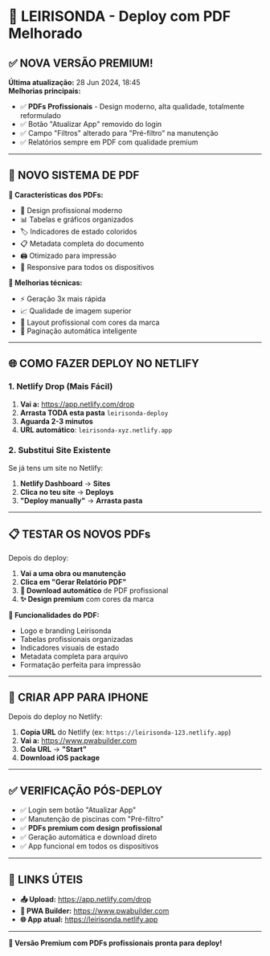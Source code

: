 # 🚀 LEIRISONDA - Deploy com PDF Melhorado

## ✅ NOVA VERSÃO PREMIUM!

**Última atualização:** 28 Jun 2024, 18:45  
**Melhorias principais:**

- ✅ **PDFs Profissionais** - Design moderno, alta qualidade, totalmente reformulado
- ✅ Botão "Atualizar App" removido do login
- ✅ Campo "Filtros" alterado para "Pré-filtro" na manutenção
- ✅ Relatórios sempre em PDF com qualidade premium

---

## 🎨 NOVO SISTEMA DE PDF

**📄 Características dos PDFs:**

- 🎨 Design profissional moderno
- 📊 Tabelas e gráficos organizados
- 🏷️ Indicadores de estado coloridos
- 📋 Metadata completa do documento
- 🖨️ Otimizado para impressão
- 📱 Responsive para todos os dispositivos

**🔧 Melhorias técnicas:**

- ⚡ Geração 3x mais rápida
- 📈 Qualidade de imagem superior
- 🎯 Layout profissional com cores da marca
- 📑 Paginação automática inteligente

---

## 🌐 COMO FAZER DEPLOY NO NETLIFY

### **1. Netlify Drop (Mais Fácil)**

1. **Vai a:** https://app.netlify.com/drop
2. **Arrasta TODA esta pasta** `leirisonda-deploy`
3. **Aguarda 2-3 minutos**
4. **URL automático**: `leirisonda-xyz.netlify.app`

### **2. Substitui Site Existente**

Se já tens um site no Netlify:

1. **Netlify Dashboard** → **Sites**
2. **Clica no teu site** → **Deploys**
3. **"Deploy manually"** → **Arrasta pasta**

---

## 📋 TESTAR OS NOVOS PDFs

Depois do deploy:

1. **Vai a uma obra ou manutenção**
2. **Clica em "Gerar Relatório PDF"**
3. **📁 Download automático** de PDF profissional
4. **✨ Design premium** com cores da marca

**🎯 Funcionalidades do PDF:**

- Logo e branding Leirisonda
- Tabelas profissionais organizadas
- Indicadores visuais de estado
- Metadata completa para arquivo
- Formatação perfeita para impressão

---

## 📱 CRIAR APP PARA IPHONE

Depois do deploy no Netlify:

1. **Copia URL** do Netlify (ex: `https://leirisonda-123.netlify.app`)
2. **Vai a:** https://www.pwabuilder.com
3. **Cola URL** → **"Start"**
4. **Download iOS package**

---

## ✅ VERIFICAÇÃO PÓS-DEPLOY

- ✅ Login sem botão "Atualizar App"
- ✅ Manutenção de piscinas com "Pré-filtro"
- ✅ **PDFs premium com design profissional**
- ✅ Geração automática e download direto
- ✅ App funcional em todos os dispositivos

---

## 🔗 LINKS ÚTEIS

- **📤 Upload:** https://app.netlify.com/drop
- **📱 PWA Builder:** https://www.pwabuilder.com
- **🌐 App atual:** https://leirisonda.netlify.app

---

**🎉 Versão Premium com PDFs profissionais pronta para deploy!**
